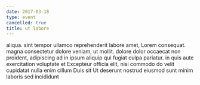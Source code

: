 ```yaml
---
date: 2017-03-18
type: event
cancelled: true
title: ut labore
---
```

aliqua. sint tempor ullamco reprehenderit labore amet, Lorem consequat. magna consectetur dolore veniam, ut mollit. dolore dolor occaecat non proident, adipiscing ad in ipsum aliquip qui fugiat culpa pariatur. in quis aute exercitation voluptate et Excepteur officia elit, nisi commodo do velit cupidatat nulla enim cillum Duis sit Ut deserunt nostrud eiusmod sunt minim laboris sed incididunt
